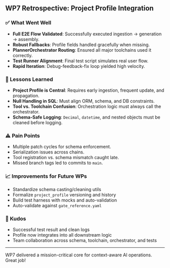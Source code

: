 ## WP7 Retrospective: Project Profile Integration

### ✅ What Went Well
- **Full E2E Flow Validated**: Successfully executed ingestion → generation → assembly.
- **Robust Fallbacks**: Profile fields handled gracefully when missing.
- **PlannerOrchestrator Routing**: Ensured all major toolchains used it correctly.
- **Test Runner Alignment**: Final test script simulates real user flow.
- **Rapid Iteration**: Debug-feedback-fix loop yielded high velocity.

### 🧠 Lessons Learned
- **Project Profile is Central**: Requires early ingestion, frequent update, and propagation.
- **Null Handling in SQL**: Must align ORM, schema, and DB constraints.
- **Tool vs. Toolchain Confusion**: Orchestration logic must always call the orchestrator.
- **Schema-Safe Logging**: `Decimal`, `datetime`, and nested objects must be cleaned before logging.

### ⚠️ Pain Points
- Multiple patch cycles for schema enforcement.
- Serialization issues across chains.
- Tool registration vs. schema mismatch caught late.
- Missed branch tags led to commits to `main`.

### 📈 Improvements for Future WPs
- Standardize schema casting/cleaning utils
- Formalize `project_profile` versioning and history
- Build test harness with mocks and auto-validation
- Auto-validate against `gate_reference.yaml`

### 🙌 Kudos
- Successful test result and clean logs
- Profile now integrates into all downstream logic
- Team collaboration across schema, toolchain, orchestrator, and tests

---
WP7 delivered a mission-critical core for context-aware AI operations. Great job!
